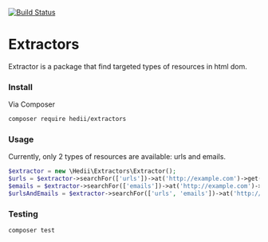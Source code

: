 [![Build Status](https://travis-ci.org/hedii/extractors.svg?branch=master)](https://travis-ci.org/hedii/extractors)

# Extractors

Extractor is a package that find targeted types of resources in html dom.

### Install

Via Composer

``` bash
composer require hedii/extractors
```

### Usage

Currently, only 2 types of resources are available: urls and emails.

``` php
$extractor = new \Hedii\Extractors\Extractor();
$urls = $extractor->searchFor(['urls'])->at('http://example.com')->get();
$emails = $extractor->searchFor(['emails'])->at('http://example.com')->get();
$urlsAndEmails = $extractor->searchFor(['urls', 'emails'])->at('http://example.com')->get();
```


### Testing

``` bash
composer test
```

